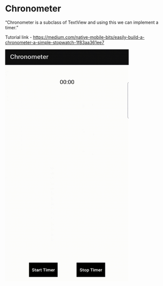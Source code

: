 # Chronometer

“Chronometer is a subclass of TextView and using this we can implement a timer.”

Tutorial link - https://medium.com/native-mobile-bits/easily-build-a-chronometer-a-simple-stopwatch-1f83aa361ee7


<img src="https://github.com/droid-lover/Chronometer/raw/master/images/chronometer.gif" width="400" height="750" />
